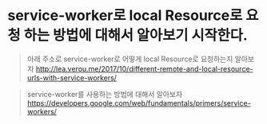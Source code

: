 # service-worker로 local Resource로 요청 하는 방법에 대해서 알아보기 시작한다. 

> 아래 주소로 service-worker로 어떻게 local Resource로 요청하는지 알아보자 
http://lea.verou.me/2017/10/different-remote-and-local-resource-urls-with-service-workers/

> service-worker를 사용하는 방법에 대해서 알아보자
https://developers.google.com/web/fundamentals/primers/service-workers/
